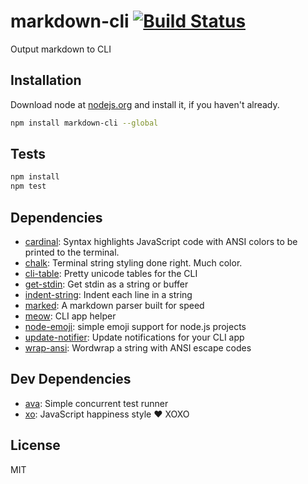 # markdown-cli [![Build Status](https://travis-ci.org/cilice/markdown-cli.png?branch=master)](https://travis-ci.org/cilice/markdown-cli)

Output markdown to CLI

## Installation

Download node at [nodejs.org](http://nodejs.org) and install it, if you haven't already.

```sh
npm install markdown-cli --global
```


## Tests

```sh
npm install
npm test
```

## Dependencies

- [cardinal](https://github.com/thlorenz/cardinal): Syntax highlights JavaScript code with ANSI colors to be printed to the terminal.
- [chalk](https://github.com/chalk/chalk): Terminal string styling done right. Much color.
- [cli-table](https://github.com/Automattic/cli-table): Pretty unicode tables for the CLI
- [get-stdin](https://github.com/sindresorhus/get-stdin): Get stdin as a string or buffer
- [indent-string](https://github.com/sindresorhus/indent-string): Indent each line in a string
- [marked](https://github.com/chjj/marked): A markdown parser built for speed
- [meow](https://github.com/sindresorhus/meow): CLI app helper
- [node-emoji](https://github.com/omnidan/node-emoji): simple emoji support for node.js projects
- [update-notifier](https://github.com/yeoman/update-notifier): Update notifications for your CLI app
- [wrap-ansi](https://github.com/chalk/wrap-ansi): Wordwrap a string with ANSI escape codes

## Dev Dependencies

- [ava](https://github.com/sindresorhus/ava): Simple concurrent test runner
- [xo](https://github.com/sindresorhus/xo): JavaScript happiness style ❤️ XOXO


## License

MIT
